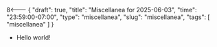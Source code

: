8<--- { "draft": true, "title": "Miscellanea for 2025-06-03", "time": "23:59:00-07:00", "type": "miscellanea", "slug": "miscellanea", "tags": [ "miscellanea" ] }

- Hello world!
